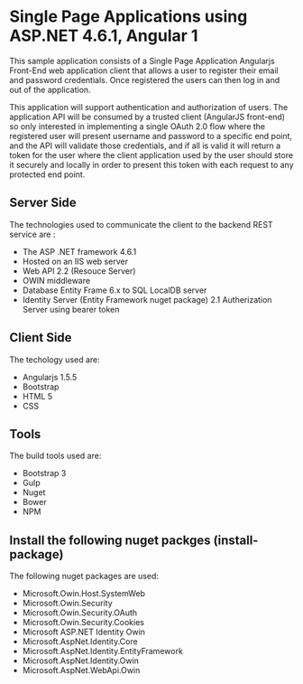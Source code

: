 ﻿<h1>Single Page Applications using ASP.NET 4.6.1, Angular 1</h1>

<p>
This sample application consists of a Single Page Application Angularjs Front-End web application client that allows a user to register their
email and password credentials. Once registered the users can then log in and out of the application.

This application will support authentication and authorization of users. The application API
will be consumed by a trusted client (AngularJS front-end) so only interested in implementing a 
single OAuth 2.0 flow where the registered user will present username and password to a specific end point, 
and the API will validate those credentials, and if all is valid it will return a token for the user where the client
application used by the user should store it securely and locally in order to present this token with each request to any protected end point.
</p>
<h2> Server Side</h2>
The technologies used to communicate the client to the backend REST service are :
	<ul> 
		<li>The ASP .NET framework 4.6.1</li>
		<li> Hosted on an IIS web server</li>
		<li> Web API 2.2  (Resouce Server)</li>
		<li> OWIN middleware </li>
		<li> Database Entity Frame 6.x to SQL LocalDB server</li>
		<li> Identity Server (Entity Framework nuget package) 2.1 Autherization Server using bearer token </li>
  </ul>

<h2> Client Side</h2>
The techology used are:
	<ul>
		<li>Angularjs 1.5.5</li>
		<li>Bootstrap</li>
		<li>HTML 5</li>
		<li>CSS</li>
	</ul>
<h2>Tools</h2>
The build tools used are:
	<ul>
		<li>Bootstrap 3</li>		
		<li>Gulp</li>
		<li>Nuget</li>
		<li>Bower</li>
		<li>NPM</li>
	</ul>
  
 <h2> Install the following nuget packges (install-package)</h2>
  The following nuget packages are used:
  	<ul>
	  <li> Microsoft.Owin.Host.SystemWeb</li>
	  <li> Microsoft.Owin.Security</li>
	  <li> Microsoft.Owin.Security.OAuth</li>
	  <li> Microsoft.Owin.Security.Cookies</li>
	  <li> Microsoft ASP.NET Identity Owin</li>
	  <li> Microsoft.AspNet.Identity.Core</li>
	  <li> Microsoft.AspNet.Identity.EntityFramework</li>
	  <li> Microsoft.AspNet.Identity.Owin</li>
	  <li> Microsoft.AspNet.WebApi.Owin</li>
  </ul>


